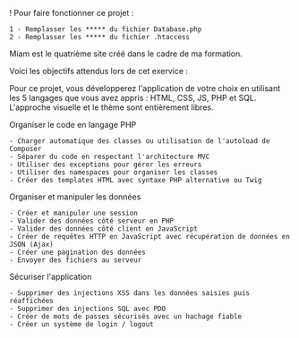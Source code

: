 ! Pour faire fonctionner ce projet :

    1 - Remplasser les ***** du fichier Database.php
    2 - Remplasser les ***** du fichier .htaccess

Miam est le quatrième site créé dans le cadre de ma formation.

Voici les objectifs attendus lors de cet exervice :

Pour ce projet, vous développerez l'application de votre choix en utilisant les 5 langages que vous avez appris : HTML, CSS, JS, PHP et SQL. L'approche visuelle et le thème sont entièrement libres.

Organiser le code en langage PHP

    - Charger automatique des classes ou utilisation de l'autoload de Composer
    - Séparer du code en respectant l'architecture MVC
    - Utiliser des exceptions pour gérer les erreurs
    - Utiliser des namespaces pour organiser les classes
    - Créer des templates HTML avec syntaxe PHP alternative ou Twig

Organiser et manipuler les données

    - Créer et manipuler une session
    - Valider des données côté serveur en PHP
    - Valider des données côté client en JavaScript
    - Créer de requêtes HTTP en JavaScript avec récupération de données en JSON (Ajax)
    - Créer une pagination des données
    - Envoyer des fichiers au serveur

Sécuriser l'application

    - Supprimer des injections XSS dans les données saisies puis réaffichées
    - Supprimer des injections SQL avec PDO
    - Créer de mots de passes sécurisés avec un hachage fiable
    - Créer un système de login / logout